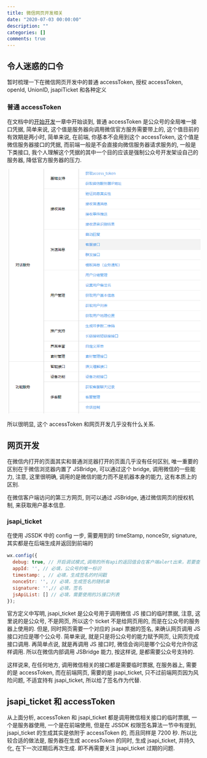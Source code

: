 ```yaml
---
title: 微信网页开发相关
date: "2020-07-03 00:00:00"
description: ""
categories: []
comments: true
---
```


## 令人迷惑的口令

暂时梳理一下在微信网页开发中的普通 accessToken, 授权 accessToken, openId, UnionID, jsapiTicket 和各种定义

### 普通 accessToken

在文档中的[开始开发](https://developers.weixin.qq.com/doc/offiaccount/Basic_Information/Access_Overview.html)一章中开始谈到, 普通 accessToken 是公众号的全局唯一接口凭据, 简单来说, 这个值是服务器向调用微信官方服务需要带上的, 这个值目前的有效期是两小时, 简单来说, 在前端, 你基本不会用到这个 accessToken, 这个值是微信服务器接口的凭据, 而前端一般是不会直接向微信服务器请求服务的, 一般是下类接口, 我个人理解这个凭据的其中一个目的应该是强制公众号开发架设自己的服务器, 降低官方服务器的压力.

![img](assets/ac1dc48d-3c8f-57f4-6cf1-2823dd26ff6c)

所以很明显, 这个 accessToken 和网页开发几乎没有什么关系.

## 网页开发

在微信内打开的页面其实和普通浏览器打开的页面几乎没有任何区别, 唯一重要的区别在于微信浏览器内置了 JSBridge, 可以通过这个 bridge, 调用微信的一些能力, 注意, 这里很明确, 调用的是微信的能力而不是机器本身的能力, 这有本质上的区别.

在微信客户端访问的第三方网页, 则可以通过 JSBridge, 通过微信网页的授权机制, 来获取用户基本信息.

### jsapi_ticket

在使用 JSSDK 中的 config 一步, 需要用到的 timeStamp, nonceStr, signature, 其实都是在后端生成并返回到前端的

```javascript
wx.config({
  debug: true, // 开启调试模式,调用的所有api的返回值会在客户端alert出来，若要查看传入的参数，可以在pc端打开，参数信息会通过log打出，仅在pc端时才会打印。
  appId: '', // 必填，公众号的唯一标识
  timestamp: , // 必填，生成签名的时间戳
  nonceStr: '', // 必填，生成签名的随机串
  signature: '',// 必填，签名
  jsApiList: [] // 必填，需要使用的JS接口列表
});
```

官方定义中写明, jsapi_ticket 是公众号用于调用微信 JS 接口的临时票据, 注意, 这里说的是公众号, 不是网页, 所以这个 ticket 不是给网页用的, 而是在公众号的服务器上使用的. 但是, 同时网页需要一个对应的 jsapi 票据的签名, 来确认网页调用 JS 接口对应是哪个公众号. 简单来说, 就是只是将公众号的能力赋予网页, 让网页完成接口调用. 再简单点说, 就是再调用 JS 接口时, 微信会询问是哪个公众号允许你这样调用. 所以在微信内部调用 JSBridge 能力, 按这样说, 是都需要公众号支持的.

这样说来, 在任何地方, 调用微信相关的接口都是需要临时票据, 在服务器上, 需要的是 accessToken, 而在前端网页, 需要的是 jsapi_ticket, 只不过前端网页因为风险问题, 不适宜持有 jsapi_ticket, 所以给了签名作为代替.

## jsapi_ticket 和 accessToken

从上面分析, accessToken 和 jsapi_ticket 都是调用微信相关接口的临时票据, 一个是服务器使用, 一个是在前端使用, 但是在 JSSDK 权限签名算法一节中有提到, jsapi_ticket 的生成其实是依附于 accessToken 的, 而且同样是 7200 秒. 所以比较合适的做法是, 服务器在生成 accessToken 的同时, 生成 jsapi_ticket, 并持久化, 在下一次过期后再次生成. 即不再需要关注 jsapi_ticket 过期的问题.
